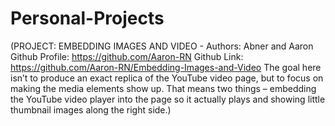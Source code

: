 # Personal-Projects
(PROJECT: EMBEDDING IMAGES AND VIDEO -
Authors: Abner and Aaron
Github Profile: https://github.com/Aaron-RN
Github Link: https://github.com/Aaron-RN/Embedding-Images-and-Video
The goal here isn’t to produce an exact replica of the YouTube video page, but to focus on making the media elements show up.
That means two things – embedding the YouTube video player into the page so it actually plays and showing little thumbnail images 
along the right side.)
